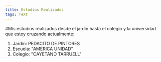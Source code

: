 ```yaml
---
title: Estudios Realizados 
tags: TeXt
---
```

#Mis estudios realizados desde el jardin hasta el colegio y la universidad que estoy cruzando actualmente:
1. Jardin: PEDACITO DE PINTORES
2. Escuela: "AMERICA UNIDAD"
3. Colegio: "CAYETANO TARRUELL"
